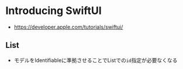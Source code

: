 # Introducing SwiftUI
- https://developer.apple.com/tutorials/swiftui/

## List
- モデルをIdentifiableに準拠させることでListでの`id`指定が必要なくなる